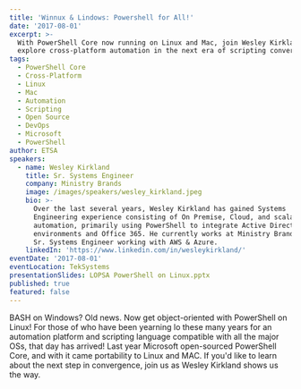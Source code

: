 ```yaml
---
title: 'Winnux & Lindows: Powershell for All!'
date: '2017-08-01'
excerpt: >-
  With PowerShell Core now running on Linux and Mac, join Wesley Kirkland to
  explore cross-platform automation in the next era of scripting convergence.
tags:
  - PowerShell Core
  - Cross-Platform
  - Linux
  - Mac
  - Automation
  - Scripting
  - Open Source
  - DevOps
  - Microsoft
  - PowerShell
author: ETSA
speakers:
  - name: Wesley Kirkland
    title: Sr. Systems Engineer
    company: Ministry Brands
    image: /images/speakers/wesley_kirkland.jpeg
    bio: >-
      Over the last several years, Wesley Kirkland has gained Systems
      Engineering experience consisting of On Premise, Cloud, and scalable
      automation, primarily using PowerShell to integrate Active Directory
      environments and Office 365. He currently works at Ministry Brands as a
      Sr. Systems Engineer working with AWS & Azure.
    linkedIn: 'https://www.linkedin.com/in/wesleykirkland/'
eventDate: '2017-08-01'
eventLocation: TekSystems
presentationSlides: LOPSA PowerShell on Linux.pptx
published: true
featured: false
---
```


BASH on Windows? Old news. Now get object-oriented with PowerShell on Linux! For those of who have been yearning lo these many years for an automation platform and scripting language compatible with all the major OSs, that day has arrived! Last year Microsoft open-sourced PowerShell Core, and with it came portability to Linux and MAC. If you'd like to learn about the next step in convergence, join us as Wesley Kirkland shows us the way.
